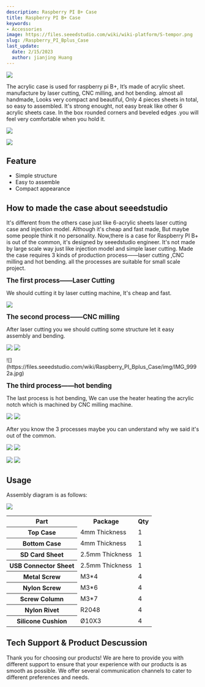 ```yaml
---
description: Raspberry PI B+ Case
title: Raspberry PI B+ Case
keywords:
- Accessories
image: https://files.seeedstudio.com/wiki/wiki-platform/S-tempor.png
slug: /Raspberry_PI_Bplus_Case
last_update:
  date: 2/15/2023
  author: jianjing Huang
---
```


<!-- ---
name: Raspberry PI B+ Case
category: MakerPro
bzurl: https://www.seeedstudio.com/Rasbperry-Pi-Model-B-Case-p-2147.html
oldwikiname:  Raspberry PI B+ Case
prodimagename:
surveyurl: https://www.research.net/r/Raspberry_PI_Bplus_Case
sku:  114990084 -->

![](https://files.seeedstudio.com/wiki/Raspberry_PI_Bplus_Case/img/IMG_9955b.jpg)

The acrylic case is used for raspberry pi B+, It’s made of acrylic sheet. manufacture by laser cutting, CNC milling, and hot bending. almost all handmade, Looks very compact and beautiful, Only 4 pieces sheets in total, so easy to assembled. It's strong enought, not easy break like other 6 acrylic sheets case. In the box rounded corners and beveled edges  .you will feel very comfortable when you hold it.

![](https://files.seeedstudio.com/wiki/Raspberry_PI_Bplus_Case/img/IMG_9852.jpg)

[![](https://files.seeedstudio.com/wiki/Seeed-WiKi/docs/images/300px-Get_One_Now_Banner-ragular.png)](https://www.seeedstudio.com/depot/Rasbperry-Pi-Model-B-Case-p-2147.html)

## Feature

* Simple structure
* Easy to assemble
* Compact appearance

## How to made the case about seeedstudio

It's different from the others case just like 6-acrylic sheets laser cutting case and injection model. Although it's cheap and fast made, But maybe some people think it no personality. Now,there is a case for Raspberry PI B+ is out of the common, it's designed by seeedstudio engineer. It's not made by large scale way just like injection model and simple laser cutting. Made the case requires 3 kinds of production process——laser cutting ,CNC milling and hot bending. all the processes are suitable for small scale project.

**<big>The first process——Laser Cutting</big>**

We should cutting it by laser cutting machine, It's cheap and fast.

![](https://files.seeedstudio.com/wiki/Raspberry_PI_Bplus_Case/img/20141014201602.jpg)

**<big>The second process——CNC milling</big>**

After laser cutting you we should cutting some structure let it easy assembly and bending.

![](https://files.seeedstudio.com/wiki/Raspberry_PI_Bplus_Case/img/20141014204954.jpg)
![](https://files.seeedstudio.com/wiki/Raspberry_PI_Bplus_Case/img/20141014205015.jpg)

<div class="center"><div class="floatnone">![](https://files.seeedstudio.com/wiki/Raspberry_PI_Bplus_Case/img/IMG_9992a.jpg)</div></div>

**<big>The third process——hot bending</big>**

The last process is hot bending, We can use the heater heating the acrylic notch which is machined by CNC milling machine.

![](https://files.seeedstudio.com/wiki/Raspberry_PI_Bplus_Case/img/20141014213212.jpg)
![](https://files.seeedstudio.com/wiki/Raspberry_PI_Bplus_Case/img/20141014213752.jpg)

After you know the 3 processes maybe you can understand why we said it's out of the common.

![](https://files.seeedstudio.com/wiki/Raspberry_PI_Bplus_Case/img/IMG_9951a.jpg)
![](https://files.seeedstudio.com/wiki/Raspberry_PI_Bplus_Case/img/IMG_9974.JPG)

![](https://files.seeedstudio.com/wiki/Raspberry_PI_Bplus_Case/img/IMG_9980a.jpg)
![](https://files.seeedstudio.com/wiki/Raspberry_PI_Bplus_Case/img/IMG_9975a.jpg)

## Usage

Assembly diagram is as follows:

![](https://files.seeedstudio.com/wiki/Raspberry_PI_Bplus_Case/img/20141016191832.jpg)

<table  cellspacing="0" width="80%">
<tr>
<th scope="col"> Part
</th>
<th scope="col"> Package
</th>
<th scope="col"> Qty
</th></tr>
<tr>
<th scope="row"> Top Case
</th>
<td> 4mm Thickness
</td>
<td> 1
</td></tr>
<tr>
<th scope="row"> Bottom Case
</th>
<td> 4mm Thickness
</td>
<td> 1
</td></tr>
<tr>
<th scope="row"> SD Card Sheet
</th>
<td> 2.5mm Thickness
</td>
<td> 1
</td></tr>
<tr>
<th scope="row"> USB Connector Sheet
</th>
<td> 2.5mm Thickness
</td>
<td> 1
</td></tr>
<tr>
<th scope="row"> Metal Screw
</th>
<td> M3*4
</td>
<td> 4
</td></tr>
<tr>
<th scope="row">Nylon Screw
</th>
<td> M3*6
</td>
<td> 4
</td></tr>
<tr>
<th scope="row"> Screw Column
</th>
<td> M3*7
</td>
<td> 4
</td></tr>
<tr>
<th scope="row">Nylon Rivet
</th>
<td> R2048
</td>
<td> 4
</td></tr>
<tr>
<th scope="row"> Silicone Cushion
</th>
<td> Ø10X3
</td>
<td> 4
</td></tr></table>

## Tech Support & Product Descussion

Thank you for choosing our products! We are here to provide you with different support to ensure that your experience with our products is as smooth as possible. We offer several communication channels to cater to different preferences and needs.

<div class="button_tech_support_container">
<a href="https://forum.seeedstudio.com/" class="button_forum"></a> 
<a href="https://www.seeedstudio.com/contacts" class="button_email"></a>
</div>

<div class="button_tech_support_container">
<a href="https://discord.gg/eWkprNDMU7" class="button_discord"></a> 
<a href="https://github.com/Seeed-Studio/wiki-documents/discussions/69" class="button_discussion"></a>
</div>
